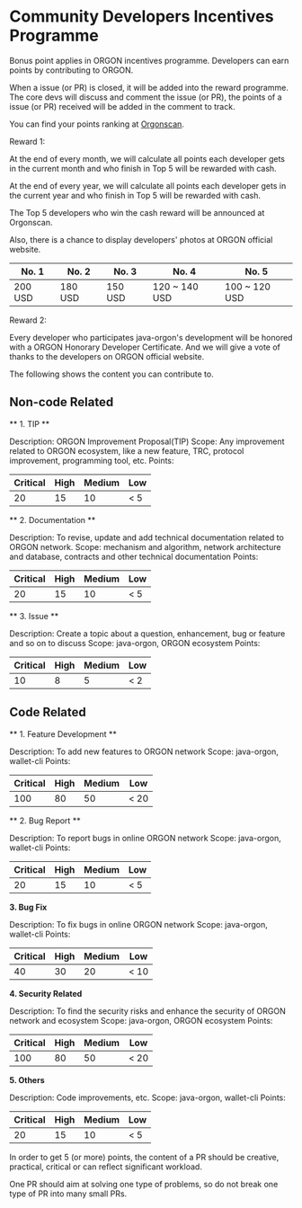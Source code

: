 # Community Developers Incentives Programme

Bonus point applies in ORGON incentives programme. Developers can earn points by contributing to ORGON.

When a issue (or PR) is closed, it will be added into the reward programme. The core devs will discuss and comment the issue (or PR), the points of a issue (or PR) received will be added in the comment to track.

You can find your points ranking at [Orgonscan](https://orgonscan.org/#/developersreward).

Reward 1:

At the end of every month, we will calculate all points each developer gets in the current month and who finish in Top 5 will be rewarded with cash.

At the end of every year, we will calculate all points each developer gets in the current year and who finish in Top 5 will be rewarded with cash.

The Top 5 developers who win the cash reward will be announced at Orgonscan.

Also, there is a chance to display developers' photos at ORGON official website.

| No. 1   |  No. 2    |   No. 3  |   No. 4   |   No. 5   |
|---------|-----------|----------|-----------|-----------|
| 200 USD |  180 USD  | 150 USD  |  120 ~ 140 USD  |  100 ~ 120 USD  |

Reward 2:

Every developer who participates java-orgon's development will be honored with a ORGON Honorary Developer Certificate. And we will give a vote of thanks to the developers on ORGON official website.


The following shows the content you can contribute to.

## Non-code Related

** 1. TIP **

Description: ORGON Improvement Proposal(TIP)
Scope: Any improvement related to ORGON ecosystem, like a new feature, TRC, protocol improvement, programming tool, etc.
Points:

| Critical  |   High    |  Medium  |     Low   |
|-----------|-----------|----------|-----------|
|    20     |    15     |    10    |      < 5  |

** 2. Documentation  **

Description: To revise, update and add technical documentation related to ORGON network.
Scope: mechanism and algorithm, network architecture and database, contracts and other technical documentation
Points:

| Critical  |   High    |  Medium  |     Low   |
|-----------|-----------|----------|-----------|
|    20     |    15     |    10    |      < 5  |

** 3. Issue **

Description: Create a topic about a question, enhancement, bug or feature and so on to discuss
Scope: java-orgon, ORGON ecosystem
Points:

| Critical  |   High    |  Medium  |     Low   |
|-----------|-----------|----------|-----------|
|    10     |    8      |    5     |      < 2  |

## Code Related

** 1. Feature Development **

Description: To add new features to ORGON network
Scope: java-orgon, wallet-cli
Points:

| Critical  |   High    |  Medium  |     Low   |
|-----------|-----------|----------|-----------|
|    100    |    80     |    50    |     < 20  |

** 2. Bug Report **

Description: To report bugs in online ORGON network
Scope: java-orgon, wallet-cli
Points:

| Critical  |   High    |  Medium  |     Low   |
|-----------|-----------|----------|-----------|
|    20     |    15     |    10    |     < 5   |

**3. Bug Fix**

Description: To fix bugs in online ORGON network
Scope: java-orgon, wallet-cli
Points:

| Critical  |   High    |  Medium  |     Low   |
|-----------|-----------|----------|-----------|
|    40     |    30     |    20    |     < 10  |

**4. Security Related**

Description: To find the security risks and enhance the security of ORGON network and ecosystem
Scope: java-orgon, ORGON ecosystem
Points:

| Critical  |   High    |  Medium  |     Low   |
|-----------|-----------|----------|-----------|
|    100    |    80     |    50    |     < 20  |

**5. Others**

Description: Code improvements, etc.
Scope: java-orgon, wallet-cli
Points:

| Critical  |   High    |  Medium  |     Low   |
|-----------|-----------|----------|-----------|
|    20     |    15     |   10     |     < 5   |

In order to get 5 (or more) points, the content of a PR should be creative, practical, critical or can reflect significant workload.

One PR should aim at solving one type of problems, so do not break one type of PR into many small PRs.
